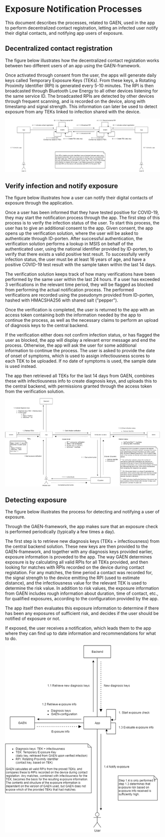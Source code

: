 # Exposure Notification Processes

This document describes the processes, related to GAEN, used in the app to perform decentralized contact registration, letting an infected user notify their digital contacts, and notifying app users of exposure.

## Decentralized contact registration

The figure below illustrates how the decentralized contact registation works between two different users of an app using the GAEN-framework.

Once activated through consent from the user, the apps will generate daily keys called Temporary Exposure Keys (TEKs).
From these keys, a Rotating Proximity Identifier (RPI) is generated every 5-10 minutes.
The RPI is then broadcasted through Bluetooth Low Energy to all other devices listening for the same service ID.
The broadcasted RPIs are detected by other devices through frequent scanning, and is recorded on the device, along with timestamp and signal strength.
This information can later be used to detect exposure from any TEKs linked to infection shared with the device.

![Smittestopp components overview](diagrams/Smittestopp_contact_registration_en.png)
## Verify infection and notify exposure

The figure below illustrates how a user can notify their digital contacts of exposure through the application.

Once a user has been informed that they have tested positive for COVID-19, they may start the notification process through the app.
The first step of this process is to verify the infection status of the user.
To start this process, the user has to give an additional consent to the app.
Given consent, the app opens up the verification solution, where the user will be asked to authenticate through ID-porten.
After successful authentication, the verification solution performs a lookup in MSIS on behalf of the authenticated user, using the national identifier provided by ID-porten, to verify that there exists a valid positive test result.
To successfully verify infection status, the user must be at least 16 years of age, and have a positive COVID-19 test result with the sample taken within the last 14 days.

The verification solution keeps track of how many verifications have been performed by the same user within the last 24 hours.
If a user has exceeded 3 verifications in the relevant time period, they will be flagged as blocked from performing the actual notification process.
The performed verifications are recorded using the pseudonym provided from ID-porten, hashed with HMACSHA256 with shared salt ("pepper").

Once the verification is completed, the user is returned to the app with an access token containing both the information needed by the app to continue the process, as well as the necessary claims to perform an upload of diagnosis keys to the central backend.

If the verification either does not confirm infection status, or has flagged the user as blocked, the app will display a relevant error message and end the process.
Otherwise, the app will ask the user for some additional information to continue the process.
The user is asked to provide the date of onset of symptoms, which is used to assign infectiousness scores to each TEK to be uploaded.
If no date of symptoms is used, the sample date is used instead.

The app then retrieved all TEKs for the last 14 days from GAEN, combines these with infectiousness info to create diagnosis keys, and uploads this to the central backend, with permissions granted through the access token from the verification solution.

![Smittestopp components overview](diagrams/Smittestopp_notify_contacts_en.png)

## Detecting exposure

The figure below illustrates the process for detecting and notifying a user of exposure.

Through the GAEN-framework, the app makes sure that an exposure check is performed periodically (typically a few times a day).

The first step is to retrieve new diagnosis keys (TEKs + infectiousness) from the central backend solution.
These new keys are then provided to the GAEN-framework, and together with any diagnosis keys provided earlier, exposure information is proveded to the app.
The way GAEN determines exposure is by calculating all valid RPIs for all TEKs provided, and then looking for matches with RPIs recorded on the device during contact registation.
For any matches, the time period a contact was recorded for, the signal strength to the device emitting the RPI (used to estimate distance), and the infectiousness value for the relevant TEK is used to determine the risk value.
In addition to risk values, the exposure information from GAEN includes rough information about duration, time of contact, etc., for qualified exposures, according to the configuration provided by the app.

The app itself then evaluates this exposure information to determine if there has been any exposures of sufficient risk, and decides if the user should be notified of exposure or not.

If exposed, the user receives a notification, which leads them to the app where they can find up to date information and recommendations for what to do.

![Smittestopp components overview](diagrams/Smittestopp_receive_notification_en.png)

